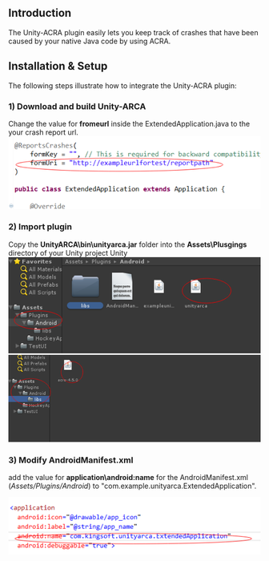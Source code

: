 ## Introduction

The Unity-ACRA plugin easily lets you keep track of crashes that have been caused by your native Java code by using ACRA.

## Installation & Setup

The following steps illustrate how to integrate the Unity-ACRA plugin:

### 1) Download and build Unity-ARCA
Change the value for **fromeurl** inside the ExtendedApplication.java to the your crash report url.
![alt text](Documentation/changeurl.png  "change server url")

### 2) Import plugin
Copy the **UnityARCA\bin\unityarca.jar** folder into the **Assets\Plusgings** directory of your Unity project
Unity
![alt text](Documentation/add_plugin1.png  "Add plugins folders")
![alt text](Documentation/add_plugin2.png  "Add plugins folders")

### 3) Modify AndroidManifest.xml
add the value for **application\android:name** for  the AndroidManifest.xml (*Assets/Plugins/Android*) to "com.example.unityarca.ExtendedApplication".

![alt text](Documentation/modify_manifest.png  "Add plugins folders")
